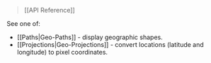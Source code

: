> [[API Reference]]

See one of:

* [[Paths|Geo-Paths]] - display geographic shapes.
* [[Projections|Geo-Projections]] - convert locations (latitude and longitude) to pixel coordinates.